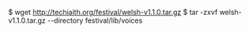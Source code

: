 
$ wget http://techiaith.org/festival/welsh-v1.1.0.tar.gz
$ tar -zxvf welsh-v1.1.0.tar.gz --directory festival/lib/voices
 
